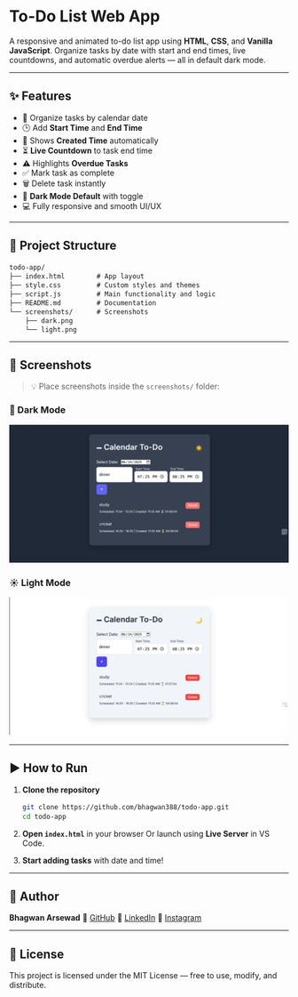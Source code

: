 # To-Do List Web App

A responsive and animated to-do list app using **HTML**, **CSS**, and **Vanilla JavaScript**. Organize tasks by date with start and end times, live countdowns, and automatic overdue alerts — all in default dark mode.

---

## ✨ Features

* 📆 Organize tasks by calendar date
* 🕒 Add **Start Time** and **End Time**
* 📝 Shows **Created Time** automatically
* ⏳ **Live Countdown** to task end time
* ⚠️ Highlights **Overdue Tasks**
* ✅ Mark task as complete
* 🗑️ Delete task instantly
* 🌙 **Dark Mode Default** with toggle
* 💻 Fully responsive and smooth UI/UX

---

## 📂 Project Structure

```
todo-app/
├── index.html        # App layout
├── style.css         # Custom styles and themes
├── script.js         # Main functionality and logic
├── README.md         # Documentation
└── screenshots/      # Screenshots
    ├── dark.png
    └── light.png
```

---

## 📸 Screenshots

> 💡 Place screenshots inside the `screenshots/` folder:

### 🌙 Dark Mode

![Dark Mode](screenshots/dark.png)

### ☀️ Light Mode

![Light Mode](screenshots/light.png)

---

## ▶️ How to Run

1. **Clone the repository**

   ```bash
   git clone https://github.com/bhagwan388/todo-app.git
   cd todo-app
   ```

2. **Open `index.html`** in your browser
   Or launch using **Live Server** in VS Code.

3. **Start adding tasks** with date and time!

---

## 🙋 Author

**Bhagwan Arsewad**
🔗 [GitHub](https://github.com/bhagwan388)
🔗 [LinkedIn](https://www.linkedin.com/in/bhagwan-arsewad-0bb7b5279/)
🔗 [Instagram](https://www.instagram.com/bhagwan_arsewad/)

---

## 📄 License

This project is licensed under the MIT License — free to use, modify, and distribute.
